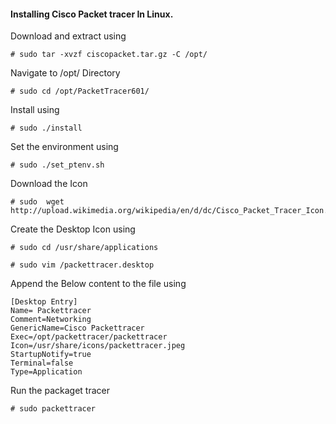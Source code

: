 #### Installing Cisco Packet tracer In Linux.

Download and extract using

```
# sudo tar -xvzf ciscopacket.tar.gz -C /opt/
```

Navigate to /opt/ Directory

```
# sudo cd /opt/PacketTracer601/
```

Install using 


```
# sudo ./install
```

Set the environment using 


```
# sudo ./set_ptenv.sh
```

Download the Icon 


```
# sudo  wget http://upload.wikimedia.org/wikipedia/en/d/dc/Cisco_Packet_Tracer_Icon.png
```

Create the Desktop Icon using 


```
# sudo cd /usr/share/applications
```

```
# sudo vim /packettracer.desktop
```

Append the Below content to the file using 


```
[Desktop Entry]
Name= Packettracer
Comment=Networking
GenericName=Cisco Packettracer
Exec=/opt/packettracer/packettracer
Icon=/usr/share/icons/packettracer.jpeg
StartupNotify=true
Terminal=false
Type=Application
```

Run the packaget tracer

```
# sudo packettracer
```



